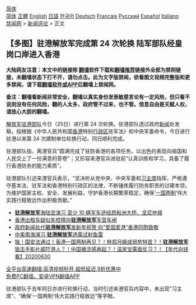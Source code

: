  <!-- 面包屑导航 --> <div class="breadcrumb"><!-- GTranslate: https://gtranslate.io/ -->  <div class="switcher notranslate">  <div class="selected">  <a href="#" onclick="return false;"> 简体</a>  </div>  <div class="option">  <a href="https://www.bannedbook.org" onclick="doGTranslate('zh-CN|zh-CN');jQuery('div.switcher div.selected a').html(jQuery(this).html());return false;" title="简体中文" class="nturl selected"> 简体</a>  <a href="https://www.bannedbook.org/zh-tw/" onclick="doGTranslate('zh-CN|zh-TW');jQuery('div.switcher div.selected a').html(jQuery(this).html());return false;" title="繁體中文" class="nturl"> 正體</a>  <a href="https://www.bannedbook.org/en/" onclick="doGTranslate('zh-CN|en');jQuery('div.switcher div.selected a').html(jQuery(this).html());return false;" title="English" class="nturl"> English</a>  <a href="https://www.bannedbook.org/ja/" onclick="doGTranslate('zh-CN|ja');jQuery('div.switcher div.selected a').html(jQuery(this).html());return false;" title="日本語" class="nturl"> 日語</a>  <a href="https://www.bannedbook.org/ko/" onclick="doGTranslate('zh-CN|ko');jQuery('div.switcher div.selected a').html(jQuery(this).html());return false;" title="한국어" class="nturl"> 한국어</a>  <a href="https://www.bannedbook.org/de/" onclick="doGTranslate('zh-CN|de');jQuery('div.switcher div.selected a').html(jQuery(this).html());return false;" title="Deutsch" class="nturl"> Deutsch</a>  <a href="https://www.bannedbook.org/fr/" onclick="doGTranslate('zh-CN|fr');jQuery('div.switcher div.selected a').html(jQuery(this).html());return false;" title="Français" class="nturl"> Français</a>  <a href="https://www.bannedbook.org/ru/" onclick="doGTranslate('zh-CN|ru');jQuery('div.switcher div.selected a').html(jQuery(this).html());return false;" title="Русский" class="nturl"> Русский</a>  <a href="https://www.bannedbook.org/es/" onclick="doGTranslate('zh-CN|es');jQuery('div.switcher div.selected a').html(jQuery(this).html());return false;" title="Español" class="nturl"> Español</a>  <a href="https://www.bannedbook.org/it/" onclick="doGTranslate('zh-CN|it');jQuery('div.switcher div.selected a').html(jQuery(this).html());return false;" title="Italiano" class="nturl"> Italiano</a>  </div>  </div>      <div class='breadcrumb-sub'><!-- Breadcrumb NavXT 6.3.0 --> <a href="https://www.bannedbook.org/" class="home">禁闻网</a> &gt; <a href="https://www.bannedbook.org/bnews/comments/" class="category">新闻评论</a> &gt; 正文</div></div><h2>【多图】驻港解放军完成第 24 次轮换 陆军部队经皇岗口岸进入香港</h2> <p class="notice"><b>大陆网友注意：本文中的链接除 <a href="https://github.com/bannedbook/fanqiang" >翻墙</a>软件下载和<a href="https://github.com/killgcd/justmysocks/blob/master/README.md">翻墙推荐</a>链接外全部为禁网链接，未翻墙状态下打不开，请勿点击。此为文字版禁闻，欲看图文视频完整版和更多禁闻，请下载<a href="https://github.com/bannedbook/fanqiang">翻墙软件或APP</a>后翻墙上禁闻网。</p><p>备注：翻墙看新闻非常安全，翻墙以真实身份发表敏感言论有一定风险，但只看不说则没有任何风险，翻的人太多，政府管不过来，也不管。信息自由是天赋人权，请放心大胆的翻墙。</b></p>  <div class="entry">  <p><a href="https://www.bannedbook.org/bnews/tag/%e8%a7%a3%e6%94%be%e5%86%9b/" class="st_tag internal_tag" rel="tag" title="标签 解放军 下的日志">解放军</a><a href="https://www.bannedbook.org/bnews/tag/%e9%a9%bb%e6%b8%af%e9%83%a8%e9%98%9f/" class="st_tag internal_tag" rel="tag" title="标签 驻港部队 下的日志">驻港部队</a>今日（25日）进行第 24 次轮换。驻港部队透过政府<span class='wp_keywordlink_affiliate'><a href="https://www.bannedbook.org/" title="新闻">新闻</a></span>处发稿，指根据《中华人民共和国<a href="https://www.bannedbook.org/bnews/tag/%e9%a6%99%e6%b8%af/" class="st_tag internal_tag" rel="tag" title="标签 香港 下的日志">香港</a>特别<a href="https://www.bannedbook.org/bnews/tag/%E8%A1%8C%E6%94%BF%E5%8C%BA/" class="st_tag internal_tag" rel="tag" title="标签 行政区 下的日志">行政区</a>驻军法》和中央军委命令，今日进行驻港以来第 24 次建制单位轮换行动，同日顺利完成。</p> <p>驻港部队指，离港官兵“圆满完成了驻防香港的各项任务，以出色的表现向祖国和人民交上了一份满意的答卷”；又形容来港官兵进驻前“认真训练和学习，具备了履行香港防务的能力素质”。</p>  <p>驻港部队引述来港官兵表示，“坚决听从党中央、中央军委和<a href="https://www.bannedbook.org/bnews/tag/%e4%b9%a0%e4%b8%bb%e5%b8%ad/" class="st_tag internal_tag" rel="tag" title="标签 习主席 下的日志">习主席</a>指挥，严格遵守基本法、驻军法和香港特别行政区的法律，不断锤炼履行防务职责的过硬本领，为维护国家主权、安全、发展利益，守护香港长期繁荣稳定，确保‘<a href="https://www.bannedbook.org/bnews/tag/%e4%b8%80%e5%9b%bd%e4%b8%a4%e5%88%b6/" class="st_tag internal_tag" rel="tag" title="标签 一国两制 下的日志">一国两制</a>’伟大实践行稳致远作出积极贡献。”</p> <ul class='op-related-articles' title='相关阅读'> <li><a href='https://www.bannedbook.org/bnews/comments/20210821/1610052.html' target='_blank'><b>驻港解放军</b>海陆空演习 至少 10 辆军车途经昂船洲大桥、坚尼地城</a></li> <li><a href='https://www.bannedbook.org/bnews/baitai/20210606/1561485.html' target='_blank'>香港出租车疑似失控撞向<b>驻港解放军</b>军营车闸</a></li> <li><a href='https://www.bannedbook.org/bnews/comments/20210208/1483867.html' target='_blank'>政府新闻处代<b>驻港解放军</b>发新年祝贺 向“爱国爱港”香港同胞致敬</a></li> <li><a href='https://www.bannedbook.org/bnews/worldnews/usa/20200816/1381162.html' target='_blank'>中美南海演习 <b>驻港解放军</b>透露试射鱼雷</a></li> <li><a href='https://www.bannedbook.org/bnews/taiwannews/20200630/1353394.html' target='_blank'>独！国安法通过！香港一国两制再见？！林郑月娥成弱势特首？！<b>驻港解放军</b>狙击手影片威吓港人？！中国猪流感再起？！温家宝露面反习？！【年代向钱看】20200630</a></li> </ul> <p class="texttj"> <a href="https://github.com/bannedbook/fanqiang/wiki/V2ray%E6%9C%BA%E5%9C%BA" target="_blank">全平台高速翻墙:高清视频秒开,超低延迟,9折优惠中</a><br/> <a href="https://github.com/bannedbook/fanqiang/wiki/%E7%A6%81%E9%97%BB%E7%BD%91%E5%AE%89%E5%8D%93%E7%BF%BB%E5%A2%99%E6%96%B0%E9%97%BBAPP" target="_blank">免费PC翻墙、安卓VPN翻墙APP</a></p> <p>驻港部队于去年同日亦进行轮换行动，当时引述来港官兵内容中，未出现“习主席”、“确保‘一国两制’伟大实践行稳致远”等字眼。</p><a name='sharetosocial'></a>  <div style="margin-bottom:5px;padding-bottom:5px;clear:both"> <div id="archive-pix-1" class="banner-ads"> <!-- AuctionX Display platform tag START --> <div id="26318x728x90x621x_ADSLOT2" clicktrack="%%CLICK_URL_ESC%%"></div> <!-- AuctionX Display platform tag END --> </div> <div id="archive-pix-2" class="banner-ads"> <!-- AuctionX Display platform tag START --> <div id="26315x300x250x621x_ADSLOT2" clicktrack="%%CLICK_URL_ESC%%"></div> <!-- AuctionX Display platform tag END --> </div> </div>  <div id="archive-pix-1" class="banner-ads"> <!-- AuctionX Display platform tag START --> <div id="26318x728x90x621x_ADSLOT3" clicktrack="%%CLICK_URL_ESC%%"></div> <!-- AuctionX Display platform tag END --> </div> </div><!--END ENTRY--> 